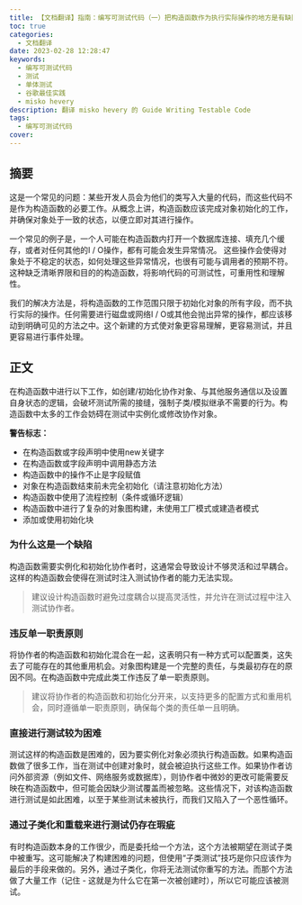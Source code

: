 ```yaml
---
title: 【文档翻译】指南：编写可测试代码（一）把构造函数作为执行实际操作的地方是有缺陷的（Flaw：Constructor does real work）
toc: true
categories:
  - 文档翻译
date: 2023-02-28 12:28:47
keywords:
  - 编写可测试代码 
  - 测试
  - 单体测试
  - 谷歌最佳实践
  - misko hevery
description: 翻译 misko hevery 的 Guide Writing Testable Code
tags:
  - 编写可测试代码
cover:
---
```


## 摘要

这是一个常见的问题：某些开发人员会为他们的类写入大量的代码，而这些代码不是作为构造函数的必要工作。从概念上讲，构造函数应该完成对象初始化的工作，并确保对象处于一致的状态，以便立即对其进行操作。

一个常见的例子是，一个人可能在构造函数内打开一个数据库连接、填充几个缓存，或者对任何其他的I / O操作，都有可能会发生异常情况。 这些操作会使得对象处于不稳定的状态，如何处理这些异常情况，也很有可能与调用者的预期不符。这种缺乏清晰界限和目的的构造函数，将影响代码的可测试性，可重用性和理解性。

我们的解决方法是，将构造函数的工作范围只限于初始化对象的所有字段，而不执行实际的操作。任何需要进行磁盘或网络I / O或其他会抛出异常的操作，都应该移动到明确可见的方法之中。这个新建的方式使对象更容易理解，更容易测试，并且更容易进行事件处理。

<!--more-->

## 正文

在构造函数中进行以下工作，如创建/初始化协作对象、与其他服务通信以及设置自身状态的逻辑，会破坏测试所需的接缝，强制子类/模拟继承不需要的行为。构造函数中太多的工作会妨碍在测试中实例化或修改协作对象。

**警告标志：**

- 在构造函数或字段声明中使用new关键字
- 在构造函数或字段声明中调用静态方法
- 构造函数中的操作不止是字段赋值
- 对象在构造函数结束前未完全初始化（请注意初始化方法）
- 构造函数中使用了流程控制（条件或循环逻辑）
- 构造函数中进行了复杂的对象图构建，未使用工厂模式或建造者模式
- 添加或使用初始化块

### 为什么这是一个缺陷

构造函数需要实例化和初始化协作者时，这通常会导致设计不够灵活和过早耦合。这样的构造函数会使得在测试时注入测试协作者的能力无法实现。

> 建议设计构造函数时避免过度耦合以提高灵活性，并允许在测试过程中注入测试协作者。

### 违反单一职责原则

将协作者的构造函数和初始化混合在一起，这表明只有一种方式可以配置类，这失去了可能存在的其他重用机会。对象图构建是一个完整的责任，与类最初存在的原因不同。在构造函数中完成此类工作违反了单一职责原则。

> 建议将协作者的构造函数和初始化分开来，以支持更多的配置方式和重用机会，同时遵循单一职责原则，确保每个类的责任单一且明确。

### 直接进行测试较为困难

测试这样的构造函数是困难的，因为要实例化对象必须执行构造函数。如果构造函数做了很多工作，当在测试中创建对象时，就会被迫执行这些工作。如果协作者访问外部资源（例如文件、网络服务或数据库），则协作者中微妙的更改可能需要反映在构造函数中，但可能会因缺少测试覆盖而被忽略。这些情况下，对该构造函数进行测试是如此困难，以至于某些测试未被执行，而我们又陷入了一个恶性循环。

### 通过子类化和重载来进行测试仍存在瑕疵

有时构造函数本身的工作很少，而是委托给一个方法，这个方法被期望在测试子类中被重写。这可能解决了构建困难的问题，但使用“子类测试”技巧是你只应该作为最后的手段来做的。另外，通过子类化，你将无法测试你重写的方法。而那个方法做了大量工作（记住 - 这就是为什么它在第一次被创建时），所以它可能应该被测试。



